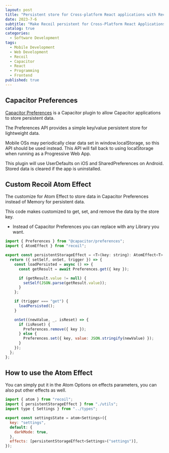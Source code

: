 ```yaml
---
layout: post
title: "Persistent store for Cross-platform React applications with Recoil and Capacitor Preferences"
date: 2023-7-6
subtitle: "Make Recoil persistent for Cross-Platform React Applications. worked for iOS, Android, Website, and PWA."
catalog: true
categories:
  - Software Development
tags:
  - Mobile Development
  - Web Development
  - Recoil
  - Capacitor
  - React
  - Programming
  - Frontend
published: true
---
```


## Capacitor Preferences

[Capacitor Preferences](https://capacitorjs.com/docs/apis/preferences) is a Capacitor plugin to allow Capacitor applications to store persistent data.

The Preferences API provides a simple key/value persistent store for lightweight data.

Mobile OSs may periodically clear data set in window.localStorage, so this API should be used instead. This API will fall back to using localStorage when running as a Progressive Web App.

This plugin will use UserDefaults on iOS and SharedPreferences on Android. Stored data is cleared if the app is uninstalled.

## Custom Recoil Atom Effect

The customize for Atom Effect to store data in Capacitor Preferences instead of Memory for persistent data.

This code makes customized to get, set, and remove the data by the store key.

* Instead of Capacitor Preferences you can replace with any Library you want.

```javascript
import { Preferences } from "@capacitor/preferences";
import { AtomEffect } from "recoil";

export const persistentStorageEffect = <T>(key: string): AtomEffect<T> => {
  return ({ setSelf, onSet, trigger }) => {
    const loadPersisted = async () => {
      const getResult = await Preferences.get({ key });

      if (getResult.value != null) {
        setSelf(JSON.parse(getResult.value));
      }
    };

    if (trigger === "get") {
      loadPersisted();
    }

    onSet((newValue, _, isReset) => {
      if (isReset) {
        Preferences.remove({ key });
      } else {
        Preferences.set({ key, value: JSON.stringify(newValue) });
      }
    });
  };
};
```

## How to use the Atom Effect

You can simply put it in the Atom Options on effects parameters, you can also put other effects as well.

```javascript
import { atom } from "recoil";
import { persistentStorageEffect } from "./utils";
import type { Settings } from "../types";

export const settingsState = atom<Settings>({
  key: "settings",
  default: {
    darkMode: true,
  },
  effects: [persistentStorageEffect<Settings>("settings")],
});
```

